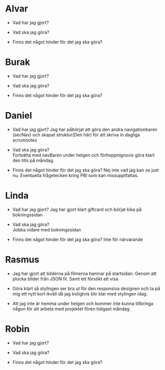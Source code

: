 # Alvar

   * Vad har jag gjort? 

   * Vad ska jag göra?  

   * Finns det något hinder för det jag ska göra?


# Burak

   * Vad har jag gjort? 

   * Vad ska jag göra?  

   * Finns det något hinder för det jag ska göra?


# Daniel

   * Vad har jag gjort? 
   Jag har påbörjat att göra den andra navigationbaren (secNav) och
   skapat struktur(Den här) för att skriva in dagliga scrumnotes

   * Vad ska jag göra?  
   Fortsätta med navBaren under helgen och förhoppnignsvis göra klart den tills på måndag.

   * Finns det något hinder för det jag ska göra?
   Nej inte vad jag kan se just nu. Eventuella frågetecken kring PBI som kan missupptfattas.


# Linda

   * Vad har jag gjort? 
   Jag har gjort klart giftcard och börjat kika på bokningssidan

   * Vad ska jag göra?  
   Jobba vidare med bokningssidan 

   * Finns det något hinder för det jag ska göra?
   Inte för närvarande


# Rasmus

   * Jag har gjort att bilderna på filmerna hamnar på startsidan. Genom att plocka bilder från JSON fil.  Samt ett försökt att visa  

   * Göra klart så stylingen ser bra ut för den responsiva designen och ta på mig ett nytt kort ikväll då jag troligtvis blir klar med stylingen idag.  

   * Att jag inte är hemma under helgen och kommer inte kunna tillbringa någon för att arbeta med projektet fören tidigast måndag. 


# Robin

   * Vad har jag gjort? 

   * Vad ska jag göra?  

   * Finns det något hinder för det jag ska göra?

